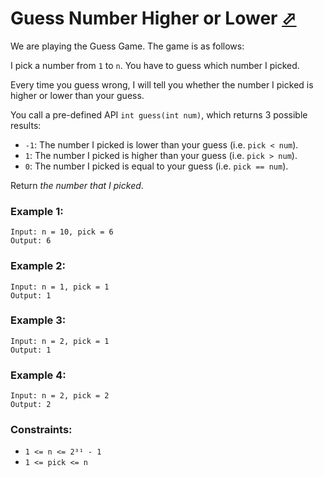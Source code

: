 # Guess Number Higher or Lower [⬀](https://leetcode.com/problems/guess-number-higher-or-lower/)

We are playing the Guess Game. The game is as follows:

I pick a number from `1` to `n`. You have to guess which number I picked.

Every time you guess wrong, I will tell you whether the number I picked is higher or lower than your guess.

You call a pre-defined API `int guess(int num)`, which returns 3 possible results:

- `-1`: The number I picked is lower than your guess (i.e. `pick < num`).
- `1`: The number I picked is higher than your guess (i.e. `pick > num`).
- `0`: The number I picked is equal to your guess (i.e. `pick == num`).

Return *the number that I picked*.

 

### Example 1:
```
Input: n = 10, pick = 6
Output: 6
```

### Example 2:
```
Input: n = 1, pick = 1
Output: 1
```

### Example 3:
```
Input: n = 2, pick = 1
Output: 1
```

### Example 4:
```
Input: n = 2, pick = 2
Output: 2
```

### Constraints:

- `1 <= n <= 2³¹ - 1`
- `1 <= pick <= n`
